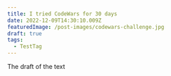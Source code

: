 ```yaml
---
title: I tried CodeWars for 30 days
date: 2022-12-09T14:30:10.009Z
featuredImage: /post-images/codewars-challenge.jpg
draft: true
tags:
  - TestTag
---
```

The draft of the text